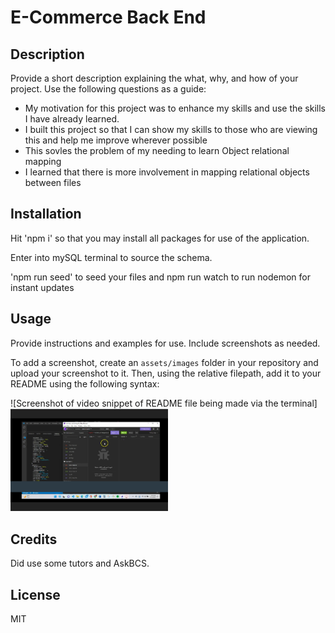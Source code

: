 # E-Commerce Back End

## Description

Provide a short description explaining the what, why, and how of your project. Use the following questions as a guide:

- My motivation for this project was  to enhance my skills and use the skills I have already learned.
- I built this project so that I can show my skills to those who are viewing this and help me improve         wherever possible
- This sovles the problem of my needing to learn Object relational mapping
- I learned that there is more involvement in mapping relational objects between files

## Installation

Hit 'npm i' so that you may install all packages for use of the application. 

Enter into mySQL terminal to source the schema. 

'npm run seed' to seed your files and npm run watch to run nodemon for instant updates

## Usage

Provide instructions and examples for use. Include screenshots as needed.

To add a screenshot, create an `assets/images` folder in your repository and upload your screenshot to it. Then, using the relative filepath, add it to your README using the following syntax:

![Screenshot of video snippet of README file being made via the terminal][<img src="./Assets/readmescreenshot.png" href="https://bootcampspot.instructuremedia.com/embed/79090ab3-b218-4225-ab44-8c1b3e821bde" width="50%">](https://bootcampspot.instructuremedia.com/embed/79090ab3-b218-4225-ab44-8c1b3e821bde)

## Credits

Did use some tutors and AskBCS.

## License

MIT
